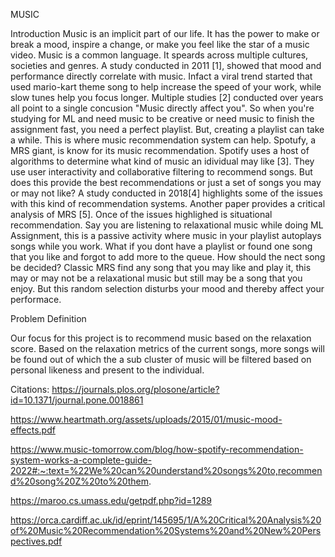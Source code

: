 MUSIC

Introduction
Music is an implicit part of our life. It has the power to make or break a mood, inspire a change, or make you feel like the star of a music video. Music is a common language. It speards across multiple cultures, societies and genres.
A study conducted in 2011 [1], showed that mood and performance directly correlate with music. Infact a viral trend started that used mario-kart theme song to help increase the speed of your work, while slow tunes help you focus longer. Multiple studies [2] conducted over years all point to a single concusion "Music directly affect you".
So when you're studying for ML and need music to be creative or need music to finish the assignment fast, you need a perfect playlist. But, creating a playlist can take a while. This is where music recommendation system can help. Spotufy, a MRS giant, is know for its music recommendation. Spotify uses a host of algorithms to determine what kind of music an idividual may like [3]. They use user interactivity and collaborative filtering to recommend songs.
But does this provide the best recommendations or just a set of songs you may or may not like? A study conducted in 2018[4] highlights some of the issues with this kind of recommendation systems. Another paper provides a critical analysis of MRS [5]. Once of the issues highlighed is situational recommendation.
Say you are listening to relaxational music while doing ML Assignment, this is a passive activity where music in your playlist autoplays songs while you work. What if you dont have a playlist or found one song that you like and forgot to add more to the queue. How should the nect song be decided? Classic MRS find any song that you may like and play it, this may or may not be a relaxational music but still may be a song that you enjoy. But this random selection disturbs your mood and thereby affect your performace.

Problem Definition

Our focus for this project is to recommend music based on the relaxation score. Based on the relaxation metrics of the current songs, more songs will be found out of which the a sub cluster of music will be filtered based on personal likeness and present to the individual.




Citations:
https://journals.plos.org/plosone/article?id=10.1371/journal.pone.0018861

https://www.heartmath.org/assets/uploads/2015/01/music-mood-effects.pdf

https://www.music-tomorrow.com/blog/how-spotify-recommendation-system-works-a-complete-guide-2022#:~:text=%22We%20can%20understand%20songs%20to,recommend%20song%20Z%20to%20them.

https://maroo.cs.umass.edu/getpdf.php?id=1289

https://orca.cardiff.ac.uk/id/eprint/145695/1/A%20Critical%20Analysis%20of%20Music%20Recommendation%20Systems%20and%20New%20Perspectives.pdf